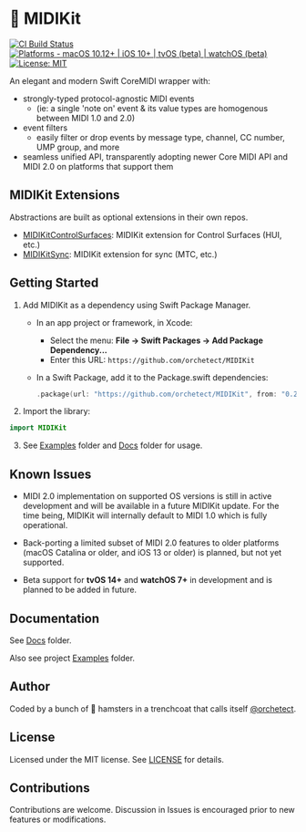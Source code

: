 # 🎹 MIDIKit

[![CI Build Status](https://github.com/orchetect/MIDIKit/actions/workflows/build.yml/badge.svg)](https://github.com/orchetect/MIDIKit/actions/workflows/build.yml) [![Platforms - macOS 10.12+ | iOS 10+ | tvOS (beta) | watchOS (beta)](https://img.shields.io/badge/platforms-macOS%2010.12%2B%20|%20iOS%2010%2B%20|%20tvOS%20(beta)%20|%20watchOS%20(beta)-lightgrey.svg?style=flat)](https://developer.apple.com/swift) [![License: MIT](http://img.shields.io/badge/license-MIT-lightgrey.svg?style=flat)](https://github.com/orchetect/MIDIKit/blob/main/LICENSE)

An elegant and modern Swift CoreMIDI wrapper with:

- strongly-typed protocol-agnostic MIDI events
  - (ie: a single 'note on' event & its value types are homogenous between MIDI 1.0 and 2.0)
- event filters
  - easily filter or drop events by message type, channel, CC number, UMP group, and more
- seamless unified API, transparently adopting newer Core MIDI API and MIDI 2.0 on platforms that support them

## MIDIKit Extensions

Abstractions are built as optional extensions in their own repos.

- [MIDIKitControlSurfaces](https://github.com/orchetect/MIDIKitControlSurfaces): MIDIKit extension for Control Surfaces (HUI, etc.)
- [MIDIKitSync](https://github.com/orchetect/MIDIKitSync): MIDIKit extension for sync (MTC, etc.)

## Getting Started

1. Add MIDIKit as a dependency  using Swift Package Manager.
   - In an app project or framework, in Xcode:
     - Select the menu: **File → Swift Packages → Add Package Dependency...**
     - Enter this URL: `https://github.com/orchetect/MIDIKit`
   
   - In a Swift Package, add it to the Package.swift dependencies:
     ```swift
     .package(url: "https://github.com/orchetect/MIDIKit", from: "0.2.0")
     ```
  
1. Import the library:
  ```swift
  import MIDIKit
  ```

3. See [Examples](https://github.com/orchetect/MIDIKit/blob/master/Examples/) folder and [Docs](https://github.com/orchetect/MIDIKit/blob/master/Docs/) folder for usage.

## Known Issues

- MIDI 2.0 implementation on supported OS versions is still in active development and will be available in a future MIDIKit update. For the time being, MIDIKit will internally default to MIDI 1.0 which is fully operational.
- Back-porting a limited subset of MIDI 2.0 features to older platforms (macOS Catalina or older, and iOS 13 or older) is planned, but not yet supported.

- Beta support for **tvOS 14+** and **watchOS 7+** in development and is planned to be added in future.

## Documentation

See [Docs](https://github.com/orchetect/MIDIKit/blob/master/Docs/) folder.

Also see project [Examples](https://github.com/orchetect/MIDIKit/blob/master/Examples/) folder.

## Author

Coded by a bunch of 🐹 hamsters in a trenchcoat that calls itself [@orchetect](https://github.com/orchetect).

## License

Licensed under the MIT license. See [LICENSE](https://github.com/orchetect/MIDIKit/blob/master/LICENSE) for details.

## Contributions

Contributions are welcome. Discussion in Issues is encouraged prior to new features or modifications.
